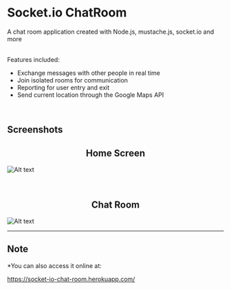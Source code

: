 # Socket.io ChatRoom
A chat room application created with Node.js, mustache.js, socket.io and more

<br/>Features included:
- Exchange messages with other people in real time
- Join isolated rooms for communication
- Reporting for user entry and exit
- Send current location through the Google Maps API
<br />


Screenshots
---------------------
<h2 align="center">Home Screen</h2>

![Alt text](https://github.com/Theofilos-Chamalis/node-test-chat-app/blob/master/home%20screen.png "Home Screen")

<br />

<h2 align="center">Chat Room</h2>

![Alt text](https://github.com/Theofilos-Chamalis/node-test-chat-app/blob/master/chat%20room.png "Chat Room")

---------------------

<h2>Note</h2>
*You can also access it online at:

https://socket-io-chat-room.herokuapp.com/
